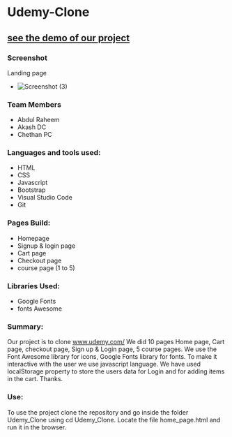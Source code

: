 # Udemy-Clone
## [see the demo of our project](https://dreamy-curran-5c15a0.netlify.app//)
### Screenshot
Landing page 
  * ![Screenshot (3)](https://user-images.githubusercontent.com/116279312/227696858-b71da37a-05df-4e39-ab4c-24f79260a4c3.png)
### Team Members
* Abdul Raheem
* Akash DC
* Chethan PC

### Languages and tools used:
* HTML
* CSS
* Javascript
* Bootstrap
* Visual Studio Code
* Git

### Pages Build:
* Homepage
* Signup & login page
* Cart page
* Checkout page
* course page (1 to 5)

### Libraries Used:
* Google Fonts
* fonts Awesome

### Summary:
 Our project is to clone www.udemy.com/ We did 10 pages Home page, Cart page, checkout page, Sign up & Login page, 5 course pages. We use the Font Awesome library for icons, Google Fonts library for fonts. To make it interactive with the user we use javascript language. We have used localStorage property to store the users data for Login and for adding items in the cart. Thanks.
 
 ### Use:
To use the project clone the repository and go inside the folder Udemy_Clone using cd Udemy_Clone. Locate the file home_page.html and run it in the browser.
